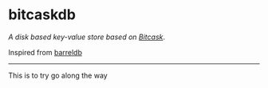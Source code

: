 
# bitcaskdb

_A disk based key-value store based on [Bitcask](https://en.wikipedia.org/wiki/Bitcask)_.

Inspired from  [barreldb](https://pkg.go.dev/github.com/mr-karan/barreldb)


---

This is to try go along the way

